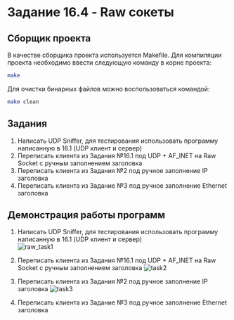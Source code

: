 # Задание 16.4 - Raw сокеты 
## Сборщик проекта
В качестве сборщика проекта используется Makefile. Для компиляции проекта необходимо ввести следующую команду в корне проекта:
``` bash
make
```
Для очистки бинарных файлов можно воспользоваться командой:
``` bash
make clean
```
## Задания
1) Написать UDP Sniffer, для тестирования использовать программу написанную в 16.1 (UDP клиент и сервер)   
2) Переписать клиента из Задания №16.1 под UDP + AF_INET на Raw Socket с ручным заполнением заголовка
3) Переписать клиента из Задания №2 под ручное заполнение IP заголовка
4) Переписать клиента из Задание №3 под ручное заполнение Ethernet заголовка
## Демонстрация работы программ
1) Написать UDP Sniffer, для тестирования использовать программу написанную в 16.1 (UDP клиент и сервер)   
![raw_task1](https://github.com/user-attachments/assets/0d2b3a4e-1d6d-493d-99ad-98e21d03cb8a)

2) Переписать клиента из Задания №16.1 под UDP + AF_INET на Raw Socket с ручным заполнением заголовка
![task2](https://github.com/user-attachments/assets/32ea0c6f-6d8f-493b-9ff2-d43cffa46391)

3) Переписать клиента из Задания №2 под ручное заполнение IP заголовка
![task3](https://github.com/user-attachments/assets/7e3b079f-ddfe-498f-b9f3-5c86e550803b)

4) Переписать клиента из Задание №3 под ручное заполнение Ethernet заголовка

